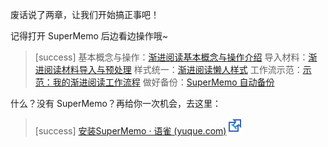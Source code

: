 废话说了两章，让我们开始搞正事吧！

记得打开 SuperMemo 后边看边操作哦~

>[success] 基本概念与操作：[渐进阅读基本概念与操作介绍](./2450594)
> 导入材料：[渐进阅读材料导入与预处理](./2450595)
> 样式统一：[渐进阅读懒人样式](./2450596)
> 工作流示范：[示范：我的渐进阅读工作流程](./2450597)
> 做好备份：[SuperMemo 自动备份](./2453522)

什么？没有 SuperMemo？再给你一次机会，去这里：

>[success] [安装SuperMemo · 语雀 (yuque.com)![](images/external-ltr.svg)](https://www.yuque.com/supermemo/wiki/installing_supermemo_in_a_minute)